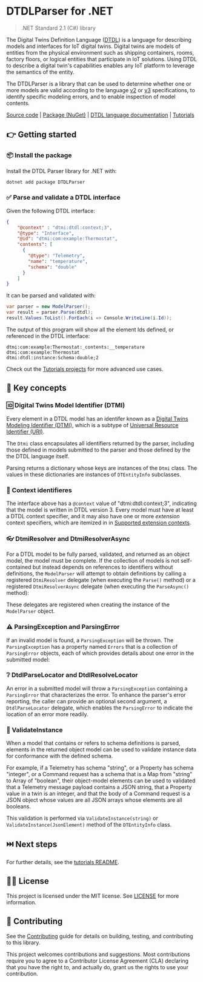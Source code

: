 ﻿# DTDLParser for .NET
> .NET Standard 2.1 (C#) library

The Digital Twins Definition Language ([DTDL][language_docs]) is a language for describing models and interfaces for IoT digital twins. Digital twins are models of entities from the physical environment such as shipping containers, rooms, factory floors, or logical entities that participate in IoT solutions. Using DTDL to describe a digital twin's capabilities enables any IoT platform to leverage the semantics of the entity.

The DTDLParser is a library that can be used to determine whether one or more models are valid according to the language [v2](https://github.com/Azure/opendigitaltwins-dtdl/blob/master/DTDL/v2/DTDL.v2.md) or [v3](https://github.com/Azure/opendigitaltwins-dtdl/blob/master/DTDL/v3/DTDL.v3.md) specifications, to identify specific modeling errors, and to enable inspection of model contents.

[Source code][source_root] | [Package (NuGet)][package] | [DTDL language documentation][language_docs] | [Tutorials][source_tutorials]

## :point_right: Getting started

### :package: Install the package

Install the DTDL Parser library for .NET with:

```bash
dotnet add package DTDLParser
```

### :white_check_mark: Parse and validate a DTDL interface

Given the following DTDL interface:

```json
{
    "@context" : "dtmi:dtdl:context;3",
    "@type": "Interface",
    "@id": "dtmi:com:example:Thermostat",
    "contents": [
      {
        "@type": "Telemetry",
        "name": "temperature",
        "schema": "double"
      }
    ]
}
```

It can be parsed and validated with:

```cs
var parser = new ModelParser();
var result = parser.Parse(dtdl);
result.Values.ToList().ForEach(i => Console.WriteLine(i.Id));
```

The output of this program will show all the element Ids defined, or referenced in the DTDL interface:

```text
dtmi:com:example:Thermostat:_contents:__temperature
dtmi:com:example:Thermostat
dtmi:dtdl:instance:Schema:double;2
```

Check out the [Tutorials projects][source_tutorials] for more advanced use cases.

## :key: Key concepts

### :id: Digital Twins Model Identifier (DTMI)

Every element in a DTDL model has an identifer known as a [Digital Twins Modeling Identifier (DTMI)][dtmi_spec], which is a subtype of [Universal Resource Identifier (URI)][uri_rfc].

The `Dtmi` class encapsulates all identifiers returned by the parser, including those defined in models submitted to the parser and those defined by the the DTDL language itself.

Parsing returns a dictionary whose keys are instances of the `Dtmi` class. The values in these dictionaries are instances of `DTEntityInfo` subclasses.

### :nut_and_bolt: Context identifieres

The interface above has a `@context` value of "dtmi:dtdl:context;3", indicating that the model is written in DTDL version 3.
Every model must have at least a DTDL context specifier, and it may also have one or more *extension* context specifiers, which are itemized in in [Supported extension contexts](dotnet/src/Parser/generated/SupportedExtensions.g.md).

### :eyeglasses: DtmiResolver and DtmiResolverAsync

For a DTDL model to be fully parsed, validated, and returned as an object model, the model must be complete.
If the collection of models is not self-contained but instead depends on references to identifiers without definitions, the `ModelParser` will attempt to obtain definitions by calling a registered `DtmiResolver` delegate (when executing the `Parse()` method) or a registered `DtmiResolverAsync` delegate (when executing the `ParseAsync()` method):

These delegates are registered when creating the instance of the `ModelParser` object.

### :warning: ParsingException and ParsingError

If an invalid model is found, a `ParsingException` will be thrown.
The `ParsingException` has a property named `Errors` that is a collection of `ParsingError` objects, each of which provides details about one error in the submitted model:

### :grey_question: DtdlParseLocator and DtdlResolveLocator

An error in a submitted model will throw a `ParsingException` containing a `ParsingError` that characterizes the error.
To enhance the parser's error reporting, the caller can provide an optional second argument, a `DtdlParseLocator` delegate, which enables the `ParsingError` to indicate the location of an error more readily.

### :triangular_flag_on_post: ValidateInstance

When a model that contains or refers to schema definitions is parsed, elements in the returned object model can be used to validate instance data for conformance with the defined schema.

For example, if a Telemetry has schema "string", or a Property has schema "integer", or a Command request has a schema that is a Map from "string" to Array of "boolean", their object-model elements can be used to validated that a Telemetry message payload contains a JSON string, that a Property value in a twin is an integer, and that the body of a Command request is a JSON object whose values are all JSON arrays whose elements are all booleans.

This validation is performed via `ValidateInstance(string)` or `ValidateInstance(JsonElement)` method of the `DTEntityInfo` class.

## :next_track_button: Next steps

For further details, see the [tutorials README][tutorials_readme].

## :woman_judge: License

This project is licensed under the MIT license. See [LICENSE](LICENSE) for more information.

## :construction_worker: Contributing

See the [Contributing][contrib] guide for details on building, testing, and contributing to this library.

This project welcomes contributions and suggestions.
Most contributions require you to agree to a Contributor License Agreement (CLA) declaring that you have the right to, and actually do, grant us the rights to use your contribution.


<!-- LINKS -->
[source_root]: ./dotnet/src/Parser
[source_tutorials]: ./tutorials
[language_docs]: https://github.com/Azure/opendigitaltwins-dtdl
[dtmi_spec]: https://github.com/Azure/opendigitaltwins-dtdl/tree/master/DTMI
[uri_rfc]: https://datatracker.ietf.org/doc/html/rfc3986/
[package]: https://www.nuget.org/packages/DTDLParser/
[tutorials_readme]: ./tutorials/README.md
[contrib]: ./CONTRIBUTING.md
